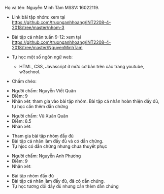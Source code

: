 ﻿
Họ và tên: Nguyễn Minh Tâm
MSSV: 16022119.

* Link bài tập nhóm: xem tại https://github.com/truonganhhoang/INT2208-4-2018/tree/master/nhom-3

* Bài tập cá nhân tuần 9-12: xem tại https://github.com/truonganhhoang/INT2208-4-2018/tree/master/NguyenMinhTam 

* Tự học một số ngôn ngữ web: 
  * HTML, CSS, Javascript ở mức cơ bản trên các trang youtube, w3school.

* Chấm chéo: 
 + Người chấm: Nguyễn Viết Quân
 + Điểm: 9
 + Nhận xét: tham gia vào bài tập nhóm. Bài tập cá nhân hoàn thiện đầy đủ, tự học cần thêm dẫn chứng
 
 * Người chấm: Vũ Xuân Quân
 * Điểm: 8.5
 * Nhận xét:
  - Tham gia bài tập nhóm đầy đủ
  - Bài tập cá nhân làm đầy đủ và có dẫn chứng.
  - Tự hjoc có dẫn chứng nhưng chưa thuyết phục
  
 * Người chấm: Nguyễn Anh Phương
 * Điểm: 9
 * Nhận xét:
  - Bài tập nhóm đầy đủ
  - Bài tập cá nhân làm đầy đủ, đã có dẫn chứng.
  - Tự học tương đối đầy đủ nhưng cần thêm dẫn chứng
